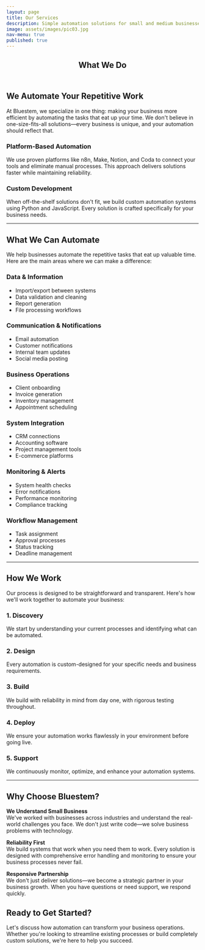 ```yaml
---
layout: page
title: Our Services
description: Simple automation solutions for small and medium businesses
image: assets/images/pic03.jpg
nav-menu: true
published: true
---
```


<!-- Main -->
<div id="main" class="alt">

<!-- One -->
<section id="one">
	<div class="inner">
		<header class="major">
			<h1>What We Do</h1>
		</header>

<!-- Content -->
<h2 id="content">We Automate Your Repetitive Work</h2>
<p>At Bluestem, we specialize in one thing: making your business more efficient by automating the tasks that eat up your time. We don't believe in one-size-fits-all solutions—every business is unique, and your automation should reflect that.</p>

<div class="row">
	<div class="6u 12u$(small)">
		<h3>Platform-Based Automation</h3>
		<p>We use proven platforms like n8n, Make, Notion, and Coda to connect your tools and eliminate manual processes. This approach delivers solutions faster while maintaining reliability.</p>
	</div>
	<div class="6u$ 12u$(small)">
		<h3>Custom Development</h3>
		<p>When off-the-shelf solutions don't fit, we build custom automation systems using Python and JavaScript. Every solution is crafted specifically for your business needs.</p>
	</div>
</div>

<hr class="major" />

<!-- What We Can Automate -->
<h2 id="automation">What We Can Automate</h2>
<p>We help businesses automate the repetitive tasks that eat up valuable time. Here are the main areas where we can make a difference:</p>

<div class="row">
	<div class="4u 12u$(medium)">
		<h3>Data & Information</h3>
		<ul>
			<li>Import/export between systems</li>
			<li>Data validation and cleaning</li>
			<li>Report generation</li>
			<li>File processing workflows</li>
		</ul>
	</div>
	<div class="4u 12u$(medium)">
		<h3>Communication & Notifications</h3>
		<ul>
			<li>Email automation</li>
			<li>Customer notifications</li>
			<li>Internal team updates</li>
			<li>Social media posting</li>
		</ul>
	</div>
	<div class="4u$ 12u$(medium)">
		<h3>Business Operations</h3>
		<ul>
			<li>Client onboarding</li>
			<li>Invoice generation</li>
			<li>Inventory management</li>
			<li>Appointment scheduling</li>
		</ul>
	</div>
</div>

<div class="row">
	<div class="4u 12u$(medium)">
		<h3>System Integration</h3>
		<ul>
			<li>CRM connections</li>
			<li>Accounting software</li>
			<li>Project management tools</li>
			<li>E-commerce platforms</li>
		</ul>
	</div>
	<div class="4u 12u$(medium)">
		<h3>Monitoring & Alerts</h3>
		<ul>
			<li>System health checks</li>
			<li>Error notifications</li>
			<li>Performance monitoring</li>
			<li>Compliance tracking</li>
		</ul>
	</div>
	<div class="4u$ 12u$(medium)">
		<h3>Workflow Management</h3>
		<ul>
			<li>Task assignment</li>
			<li>Approval processes</li>
			<li>Status tracking</li>
			<li>Deadline management</li>
		</ul>
	</div>
</div>

<hr class="major" />

<!-- Our Process -->
<h2 id="process">How We Work</h2>
<p>Our process is designed to be straightforward and transparent. Here's how we'll work together to automate your business:</p>

<div class="row">
	<div class="2u 6u$(small)">
		<h3>1. Discovery</h3>
		<p>We start by understanding your current processes and identifying what can be automated.</p>
	</div>
	<div class="2u 6u$(small)">
		<h3>2. Design</h3>
		<p>Every automation is custom-designed for your specific needs and business requirements.</p>
	</div>
	<div class="2u 6u$(small)">
		<h3>3. Build</h3>
		<p>We build with reliability in mind from day one, with rigorous testing throughout.</p>
	</div>
	<div class="2u 6u$(small)">
		<h3>4. Deploy</h3>
		<p>We ensure your automation works flawlessly in your environment before going live.</p>
	</div>
	<div class="2u 6u$(small)">
		<h3>5. Support</h3>
		<p>We continuously monitor, optimize, and enhance your automation systems.</p>
	</div>
</div>

<hr class="major" />

<!-- Why Choose Bluestem -->
<h2 id="why-choose">Why Choose Bluestem?</h2>

<div class="row">
	<div class="4u 12u$(medium)">
		<div class="box">
			<p><strong>We Understand Small Business</strong><br/>
			We've worked with businesses across industries and understand the real-world challenges you face. We don't just write code—we solve business problems with technology.</p>
		</div>
	</div>
	<div class="4u 12u$(medium)">
		<div class="box">
			<p><strong>Reliability First</strong><br/>
			We build systems that work when you need them to work. Every solution is designed with comprehensive error handling and monitoring to ensure your business processes never fail.</p>
		</div>
	</div>
	<div class="4u$ 12u$(medium)">
		<div class="box">
			<p><strong>Responsive Partnership</strong><br/>
			We don't just deliver solutions—we become a strategic partner in your business growth. When you have questions or need support, we respond quickly.</p>
		</div>
	</div>
</div>

<!-- Ready to Get Started -->
<h2 id="get-started">Ready to Get Started?</h2>
<p>Let's discuss how automation can transform your business operations. Whether you're looking to streamline existing processes or build completely custom solutions, we're here to help you succeed.</p>

</div>
</section>

</div>

